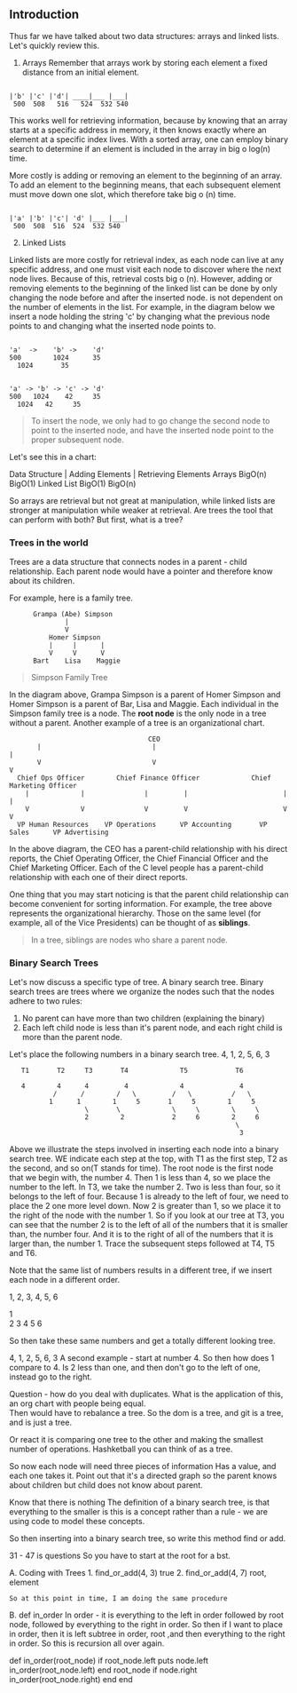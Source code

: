 ## Introduction

Thus far we have talked about two data structures: arrays and linked lists.  Let's quickly review this.

1. Arrays
Remember that arrays work by storing each element a fixed distance from an initial element.  

```text

|'b' |'c' |'d'| ____|___ |___|
 500  508   516   524  532 540
```

This works well for retrieving information, because by knowing that an array starts at a specific address in memory, it then knows exactly where an element at a specific index lives.  With a sorted array, one can employ binary search to determine if an element is included in the array in big o log(n) time.

More costly is adding or removing an element to the beginning of an array.  To add an element to the beginning means, that each subsequent element must move down one slot, which therefore take big o (n) time.

```text

|'a' |'b' |'c'| 'd' |___ |___|
 500  508  516  524  532 540
```

2. Linked Lists

Linked lists are more costly for retrieval index, as each node can live at any specific address, and one must visit each node to discover where the next node lives.  Because of this, retrieval costs big o (n).  However, adding or removing elements to the beginning of the linked list can be done by only changing the node before and after the inserted node.
is not dependent on the number of elements in the list.  For example, in the diagram below we insert a node holding the string 'c' by changing what the previous node points to and changing what the inserted node points to.

```text

'a'  ->    'b' ->    'd'
500        1024      35
  1024       35


'a' -> 'b' -> 'c' -> 'd'
500   1024    42     35
  1024   42     35
```
> To insert the node, we only had to go change the second node to point to the inserted node, and have the inserted node point to the proper subsequent node.

Let's see this in a chart:

Data Structure | Adding Elements | Retrieving Elements
Arrays             BigO(n)             BigO(1)
Linked List        BigO(1)             BigO(n)             

So arrays are retrieval but not great at manipulation, while linked lists are stronger at manipulation while weaker at retrieval.  Are trees the tool that can perform with both?  But first, what is a tree?

### Trees in the world

Trees are a data structure that connects nodes in a parent - child relationship.  Each parent node would have a pointer and therefore know about its children.  

For example, here is a family tree.

```text
      Grampa (Abe) Simpson
              |      
              V
          Homer Simpson
          |     |      |
          V     V      V
      Bart    Lisa    Maggie
```
> Simpson Family Tree

In the diagram above, Grampa Simpson is a parent of Homer Simpson and Homer Simpson is a parent of Bar, Lisa and Maggie.  Each individual in the Simpson family tree is a node.  The **root node** is the only node in a tree without a parent.  Another example of a tree is an organizational chart.

```text
                                   CEO
       |                            |                                 |
       V                            V                                 V
  Chief Ops Officer        Chief Finance Officer             Chief Marketing Officer
    |             |               |         |                        |        |
    V             V               V         V                        V        V
  VP Human Resources    VP Operations      VP Accounting       VP Sales      VP Advertising  

```

In the above diagram, the CEO has a parent-child relationship with his direct reports, the Chief Operating Officer, the Chief Financial Officer and the Chief Marketing Officer.  Each of the C level people has a parent-child relationship with each one of their direct reports.  

One thing that you may start noticing is that the parent child relationship can become convenient for sorting information.  For example, the tree above represents the organizational hierarchy.  Those on the same level (for example, all of the Vice Presidents) can be thought of as **siblings**.  

> In a tree, siblings are nodes who share a parent node.


### Binary Search Trees

Let's now discuss a specific type of tree.  A binary search tree.  Binary search trees are trees where we organize the nodes such that the nodes adhere to two rules:
  1. No parent can have more than two children (explaining the binary)
  2. Each left child node is less than it's parent node, and each right child is more than the parent node.

Let's place the following numbers in a binary search tree.  4, 1, 2, 5, 6, 3

```text
   T1       T2     T3       T4             T5            T6

   4        4      4         4             4              4
           /      /        /   \         /   \          /   \
          1      1        1     5       1     5        1     5
                   \       \             \     \        \     \
                   2        2            2     6        2     6
                                                         \
                                                          3
```

Above we illustrate the steps involved in inserting each node into a binary search tree.  WE indicate each step at the top, with T1 as the first step, T2 as the second, and so on(T stands for time).  The root node is the first node that we begin with, the number 4.  Then 1 is less than 4, so we place the number to the left.  In T3, we take the number 2.  Two is less than four, so it belongs to the left of four.  Because 1 is already to the left of four, we need to place the 2 one more level down.  Now 2 is greater than 1, so we place it to the right of the node with the number 1.  So if you look at our tree at T3, you can see that the number 2 is to the left of all of the numbers that it is smaller than, the number four.  And it is to the right of all of the numbers that it is larger than, the number 1.  Trace the subsequent steps followed at T4, T5 and T6.  

Note that the same list of numbers results in a different tree, if we insert each node in a different order.

1, 2, 3, 4, 5, 6

1  
  2
    3
      4
        5
          6

So then take these same numbers and get a totally different looking tree.

4, 1, 2, 5, 6, 3
A second example - start at number 4.  So then how does 1 compare to 4.  Is 2 less than one, and then don't go to the left of one, instead go to the right.  

Question - how do you deal with duplicates.
What is the application of this, an org chart with people being equal.  
Then would have to rebalance a tree. So the dom is a tree, and git is a tree, and is just a tree.

Or react it is comparing one tree to the other and making the smallest number of operations.  Hashketball you can think of as a tree.



  So now each node will need three pieces of information
  Has a value, and each one takes it.  Point out that it's a directed graph so the parent knows about children but child does not know about parent.  

  Know that there is nothing
  The definition of a binary search tree, is that everything to the smaller is
  this is a concept rather than a rule - we are using code to model these concepts.

  So then inserting into a binary search tree, so write this method find or add.    

31 - 47 is questions
So you have to start at the root for a bst.

A.   Coding with Trees
    1. find_or_add(4, 3)
      true
    2. find_or_add(4, 7)
      root, element

    So at this point in time, I am doing the same procedure

B. def in_order
In order - it is everything to the left in order followed by root node, followed by everything to the right in order.  So then if I want to place in order, then it is left subtree in order, root ,and then everything to the right in order. So this is recursion all over again.  

def in_order(root_node)
  if root_node.left
    puts node.left
    in_order(root_node.left)
  end
    root_node
  if node.right
    in_order(root_node.right)
  end
end
